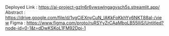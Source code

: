 Deployed Link : https://ai-project-gzln6r6vwswlngagysch5s.streamlit.app/
Abstract : https://drive.google.com/file/d/1vgCiEXnyCuN_IAKkFoKkhYy6NKT88al-/view
Figma : https://www.figma.com/proto/ruRSYyZrCAaMboLB55lliS/Untitled?node-id=0-1&t=dDwKSKoL1FM92Dpj-1
